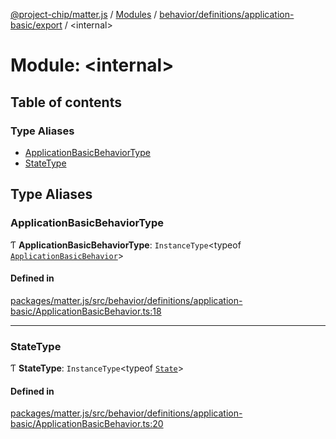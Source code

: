 [@project-chip/matter.js](../README.md) / [Modules](../modules.md) / [behavior/definitions/application-basic/export](behavior_definitions_application_basic_export.md) / \<internal\>

# Module: \<internal\>

## Table of contents

### Type Aliases

- [ApplicationBasicBehaviorType](behavior_definitions_application_basic_export._internal_.md#applicationbasicbehaviortype)
- [StateType](behavior_definitions_application_basic_export._internal_.md#statetype)

## Type Aliases

### ApplicationBasicBehaviorType

Ƭ **ApplicationBasicBehaviorType**: `InstanceType`\<typeof [`ApplicationBasicBehavior`](behavior_definitions_application_basic_export.md#applicationbasicbehavior)\>

#### Defined in

[packages/matter.js/src/behavior/definitions/application-basic/ApplicationBasicBehavior.ts:18](https://github.com/project-chip/matter.js/blob/904d0c9b952b91f28a21803759c5e5c66ee4d272/packages/matter.js/src/behavior/definitions/application-basic/ApplicationBasicBehavior.ts#L18)

___

### StateType

Ƭ **StateType**: `InstanceType`\<typeof [`State`](../classes/behavior_definitions_application_basic_export.ApplicationBasicServer.md#state-1)\>

#### Defined in

[packages/matter.js/src/behavior/definitions/application-basic/ApplicationBasicBehavior.ts:20](https://github.com/project-chip/matter.js/blob/904d0c9b952b91f28a21803759c5e5c66ee4d272/packages/matter.js/src/behavior/definitions/application-basic/ApplicationBasicBehavior.ts#L20)
